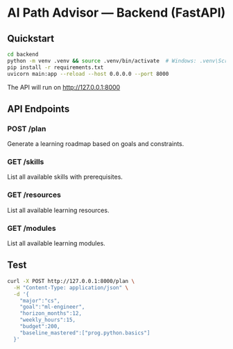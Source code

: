 # AI Path Advisor — Backend (FastAPI)

## Quickstart
```bash
cd backend
python -m venv .venv && source .venv/bin/activate  # Windows: .venv\Scripts\activate
pip install -r requirements.txt
uvicorn main:app --reload --host 0.0.0.0 --port 8000
```

The API will run on http://127.0.0.1:8000

## API Endpoints

### POST /plan
Generate a learning roadmap based on goals and constraints.

### GET /skills
List all available skills with prerequisites.

### GET /resources
List all available learning resources.

### GET /modules
List all available learning modules.

## Test
```bash
curl -X POST http://127.0.0.1:8000/plan \
  -H "Content-Type: application/json" \
  -d '{
    "major":"cs",
    "goal":"ml-engineer",
    "horizon_months":12,
    "weekly_hours":15,
    "budget":200,
    "baseline_mastered":["prog.python.basics"]
  }'
```
